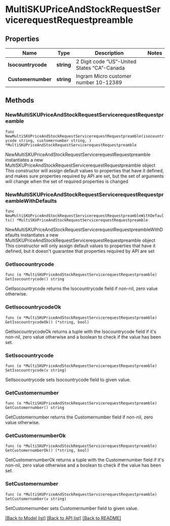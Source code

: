 # MultiSKUPriceAndStockRequestServicerequestRequestpreamble

## Properties

Name | Type | Description | Notes
------------ | ------------- | ------------- | -------------
**Isocountrycode** | **string** | 2 Digit code “US”-United States “CA”-Canada | 
**Customernumber** | **string** | Ingram Micro customer number 10-12389 | 

## Methods

### NewMultiSKUPriceAndStockRequestServicerequestRequestpreamble

`func NewMultiSKUPriceAndStockRequestServicerequestRequestpreamble(isocountrycode string, customernumber string, ) *MultiSKUPriceAndStockRequestServicerequestRequestpreamble`

NewMultiSKUPriceAndStockRequestServicerequestRequestpreamble instantiates a new MultiSKUPriceAndStockRequestServicerequestRequestpreamble object
This constructor will assign default values to properties that have it defined,
and makes sure properties required by API are set, but the set of arguments
will change when the set of required properties is changed

### NewMultiSKUPriceAndStockRequestServicerequestRequestpreambleWithDefaults

`func NewMultiSKUPriceAndStockRequestServicerequestRequestpreambleWithDefaults() *MultiSKUPriceAndStockRequestServicerequestRequestpreamble`

NewMultiSKUPriceAndStockRequestServicerequestRequestpreambleWithDefaults instantiates a new MultiSKUPriceAndStockRequestServicerequestRequestpreamble object
This constructor will only assign default values to properties that have it defined,
but it doesn't guarantee that properties required by API are set

### GetIsocountrycode

`func (o *MultiSKUPriceAndStockRequestServicerequestRequestpreamble) GetIsocountrycode() string`

GetIsocountrycode returns the Isocountrycode field if non-nil, zero value otherwise.

### GetIsocountrycodeOk

`func (o *MultiSKUPriceAndStockRequestServicerequestRequestpreamble) GetIsocountrycodeOk() (*string, bool)`

GetIsocountrycodeOk returns a tuple with the Isocountrycode field if it's non-nil, zero value otherwise
and a boolean to check if the value has been set.

### SetIsocountrycode

`func (o *MultiSKUPriceAndStockRequestServicerequestRequestpreamble) SetIsocountrycode(v string)`

SetIsocountrycode sets Isocountrycode field to given value.


### GetCustomernumber

`func (o *MultiSKUPriceAndStockRequestServicerequestRequestpreamble) GetCustomernumber() string`

GetCustomernumber returns the Customernumber field if non-nil, zero value otherwise.

### GetCustomernumberOk

`func (o *MultiSKUPriceAndStockRequestServicerequestRequestpreamble) GetCustomernumberOk() (*string, bool)`

GetCustomernumberOk returns a tuple with the Customernumber field if it's non-nil, zero value otherwise
and a boolean to check if the value has been set.

### SetCustomernumber

`func (o *MultiSKUPriceAndStockRequestServicerequestRequestpreamble) SetCustomernumber(v string)`

SetCustomernumber sets Customernumber field to given value.



[[Back to Model list]](../README.md#documentation-for-models) [[Back to API list]](../README.md#documentation-for-api-endpoints) [[Back to README]](../README.md)


